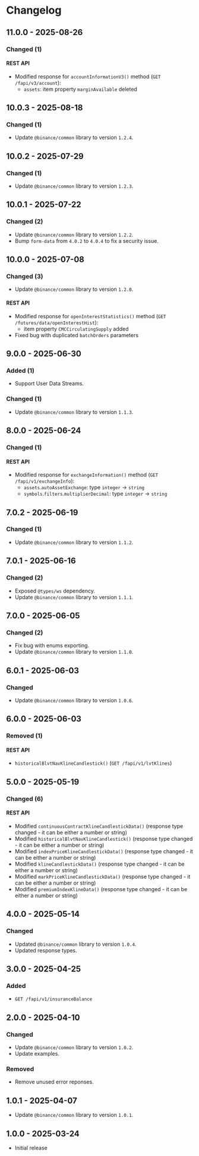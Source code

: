 # Changelog

## 11.0.0 - 2025-08-26

### Changed (1)

#### REST API

- Modified response for `accountInformationV3()` method (`GET /fapi/v3/account`):
  - `assets`: item property `marginAvailable` deleted

## 10.0.3 - 2025-08-18

### Changed (1)

- Update `@binance/common` library to version `1.2.4`.

## 10.0.2 - 2025-07-29

### Changed (1)

- Update `@binance/common` library to version `1.2.3`.

## 10.0.1 - 2025-07-22

### Changed (2)

- Update `@binance/common` library to version `1.2.2`.
- Bump `form-data` from `4.0.2` to `4.0.4` to fix a security issue.

## 10.0.0 - 2025-07-08

### Changed (3)

- Update `@binance/common` library to version `1.2.0`.

#### REST API

- Modified response for `openInterestStatistics()` method (`GET /futures/data/openInterestHist`):
  - item property `CMCCirculatingSupply` added
- Fixed bug with duplicated `batchOrders` parameters

## 9.0.0 - 2025-06-30

### Added (1)

- Support User Data Streams.

### Changed (1)

- Update `@binance/common` library to version `1.1.3`.

## 8.0.0 - 2025-06-24

### Changed (1)

#### REST API

- Modified response for `exchangeInformation()` method (`GET /fapi/v1/exchangeInfo`):
  - `assets`.`autoAssetExchange`: type `integer` → `string`
  - `symbols`.`filters`.`multiplierDecimal`: type `integer` → `string`

## 7.0.2 - 2025-06-19

### Changed (1)

- Update `@binance/common` library to version `1.1.2`.

## 7.0.1 - 2025-06-16

### Changed (2)

- Exposed `@types/ws` dependency.
- Update `@binance/common` library to version `1.1.1`.

## 7.0.0 - 2025-06-05

### Changed (2)

- Fix bug with enums exporting.
- Update `@binance/common` library to version `1.1.0`.

## 6.0.1 - 2025-06-03

### Changed

- Update `@binance/common` library to version `1.0.6`.

## 6.0.0 - 2025-06-03

### Removed (1)

#### REST API

- `historicalBlvtNavKlineCandlestick()` (`GET /fapi/v1/lvtKlines`)

## 5.0.0 - 2025-05-19

### Changed (6)

#### REST API

- Modified `continuousContractKlineCandlestickData()` (response type changed - it can be either a number or string)
- Modified `historicalBlvtNavKlineCandlestick()` (response type changed - it can be either a number or string)
- Modified `indexPriceKlineCandlestickData()` (response type changed - it can be either a number or string)
- Modified `klineCandlestickData()` (response type changed - it can be either a number or string)
- Modified `markPriceKlineCandlestickData()` (response type changed - it can be either a number or string)
- Modified `premiumIndexKlineData()` (response type changed - it can be either a number or string)

## 4.0.0 - 2025-05-14

### Changed

- Updated `@binance/common` library to version `1.0.4`.
- Updated response types.

## 3.0.0 - 2025-04-25

### Added

- `GET /fapi/v1/insuranceBalance`

## 2.0.0 - 2025-04-10

### Changed

- Update `@binance/common` library to version `1.0.2`.
- Update examples.

### Removed

- Remove unused error reponses.

## 1.0.1 - 2025-04-07

- Update `@binance/common` library to version `1.0.1`.

## 1.0.0 - 2025-03-24

- Initial release
